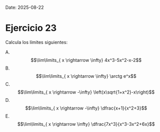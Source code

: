 Date: 2025-08-22

# Ejercicio 23

 
Calcula los límites siguientes:

A.  $$\lim\limits_{ x \rightarrow  \infty}  4x^3-5x^2-x-2$$
B.  $$\lim\limits_{ x \rightarrow  \infty}  \arctg e^x$$
C.  $$\lim\limits_{ x \rightarrow  -\infty}  \left(x\sqrt{1+x^2}-x\right)$$
D.  $$\lim\limits_{ x \rightarrow  -\infty}  \dfrac{x+1}{x^2+3}$$
E.  $$\lim\limits_{ x \rightarrow  \infty}  \dfrac{7x^3}{x^3-3x^2+6x}$$
